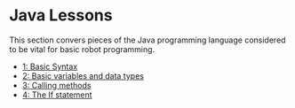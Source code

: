 # Java Lessons
This section convers pieces of the Java programming language considered to be
vital for basic robot programming.

* [1: Basic Syntax](./1_syntax.md)
* [2: Basic variables and data types](./2_variables_datatypes.md)
* [3: Calling methods](./3_method_calls.md)
* [4: The If statement](./4_if_statement.md)
